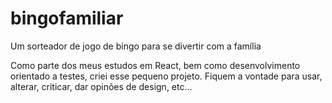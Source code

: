 # bingofamiliar
Um sorteador de jogo de bingo para se divertir com a família

Como parte dos meus estudos em React, bem como desenvolvimento orientado a testes, criei esse pequeno projeto.
Fiquem a vontade para usar, alterar, criticar, dar opinões de design, etc...
